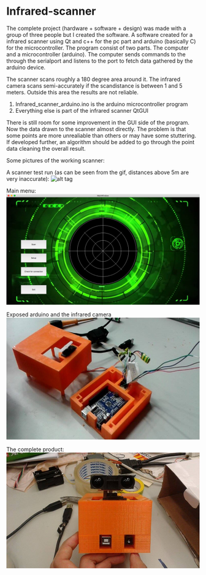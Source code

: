 # Infrared-scanner

The complete project (hardware + software + design) was made with a group of three people but I created the software.
A software created for a infrared scanner using Qt and c++ for the pc part and arduino (basically C) for the microcontroller. 
The program consist of two parts. The computer and a microcontroller (arduino).
The computer sends commands to the through the serialport and listens to the port to fetch data gathered by the arduino device.

The scanner scans roughly a 180 degree area around it.
The infrared camera scans semi-accurately if the scandistance is between 1 and 5 meters. Outside this area the results are not reliable.

1. Infrared_scanner_arduino.ino is the arduino microcontroller program
2. Everything else is part of the infrared scanner QtGUI

There is still room for some improvement in the GUI side of the program. Now the data drawn to the scanner almost directly. The problem is that some points are more unrealiable than others or may have some stuttering. If developed further, an algorithm should be added to go through the point data cleaning the overall result.

Some pictures of the working scanner:

A scanner test run (as can be seen from the gif, distances above 5m are very inaccurate):
![alt tag](https://github.com/Arthil/Infrared-scanner/blob/master/Scanner%20pictures/scanner_working.gif?raw=true)

Main menu:
![alt tag](https://github.com/Arthil/Infrared-scanner/blob/master/Scanner%20pictures/Infrared%20scanner%20menu.png?raw=true)

Exposed arduino and the infrared camera
![alt tag](https://github.com/Arthil/Infrared-scanner/blob/master/Scanner%20pictures/infrared%20scanner%20inside.jpg?raw=true)

The complete product:
![alt tag](https://github.com/Arthil/Infrared-scanner/blob/master/Scanner%20pictures/infrared%20scanner.jpg?raw=true)




